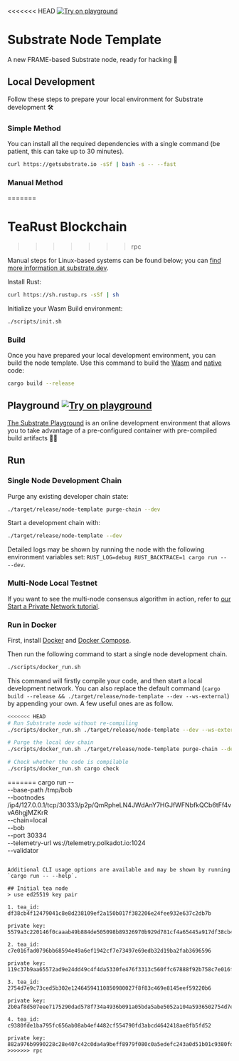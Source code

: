 <<<<<<< HEAD
[![Try on playground](https://img.shields.io/badge/Playground-node_template-brightgreen?logo=Parity%20Substrate)](https://playground-staging.substrate.dev/?deploy=node-template)

# Substrate Node Template

A new FRAME-based Substrate node, ready for hacking :rocket:

## Local Development

Follow these steps to prepare your local environment for Substrate development :hammer_and_wrench:

### Simple Method

You can install all the required dependencies with a single command (be patient, this can take up
to 30 minutes).

```bash
curl https://getsubstrate.io -sSf | bash -s -- --fast
```

### Manual Method
=======
# TeaRust Blockchain
>>>>>>> rpc

Manual steps for Linux-based systems can be found below; you can
[find more information at substrate.dev](https://substrate.dev/docs/en/knowledgebase/getting-started/#manual-installation).

Install Rust:

```bash
curl https://sh.rustup.rs -sSf | sh
```

Initialize your Wasm Build environment:

```bash
./scripts/init.sh
```

### Build

Once you have prepared your local development environment, you can build the node template. Use this
command to build the [Wasm](https://substrate.dev/docs/en/knowledgebase/advanced/executor#wasm-execution)
and [native](https://substrate.dev/docs/en/knowledgebase/advanced/executor#native-execution) code:

```bash
cargo build --release
```

## Playground [![Try on playground](https://img.shields.io/badge/Playground-node_template-brightgreen?logo=Parity%20Substrate)](https://playground-staging.substrate.dev/?deploy=node-template)

[The Substrate Playground](https://playground-staging.substrate.dev/?deploy=node-template) is an
online development environment that allows you to take advantage of a pre-configured container
with pre-compiled build artifacts :woman_cartwheeling:

## Run

### Single Node Development Chain

Purge any existing developer chain state:

```bash
./target/release/node-template purge-chain --dev
```

Start a development chain with:

```bash
./target/release/node-template --dev
```

Detailed logs may be shown by running the node with the following environment variables set:
`RUST_LOG=debug RUST_BACKTRACE=1 cargo run -- --dev`.

### Multi-Node Local Testnet

If you want to see the multi-node consensus algorithm in action, refer to
[our Start a Private Network tutorial](https://substrate.dev/docs/en/tutorials/start-a-private-network/).

### Run in Docker

First, install [Docker](https://docs.docker.com/get-docker/) and
[Docker Compose](https://docs.docker.com/compose/install/).

Then run the following command to start a single node development chain.

```bash
./scripts/docker_run.sh
```

This command will firstly compile your code, and then start a local development network. You can
also replace the default command (`cargo build --release && ./target/release/node-template --dev --ws-external`)
by appending your own. A few useful ones are as follow.

```bash
<<<<<<< HEAD
# Run Substrate node without re-compiling
./scripts/docker_run.sh ./target/release/node-template --dev --ws-external

# Purge the local dev chain
./scripts/docker_run.sh ./target/release/node-template purge-chain --dev

# Check whether the code is compilable
./scripts/docker_run.sh cargo check
```
=======
cargo run -- \
  --base-path /tmp/bob \
  --bootnodes /ip4/127.0.0.1/tcp/30333/p2p/QmRpheLN4JWdAnY7HGJfWFNbfkQCb6tFf4vvA6hgjMZKrR \
  --chain=local \
  --bob \
  --port 30334 \
  --telemetry-url ws://telemetry.polkadot.io:1024 \
  --validator
```

Additional CLI usage options are available and may be shown by running `cargo run -- --help`.

## Initial tea node
> use ed25519 key pair

1. tea_id: df38cb4f12479041c8e8d238109ef2a150b017f382206e24fee932e637c2db7b

private key: 5579a3c220146f0caaab49b884de505098b89326970b929d781cf4a65445a917df38cb4f12479041c8e8d238109ef2a150b017f382206e24fee932e637c2db7b

2. tea_id: c7e016fad0796bb68594e49a6ef1942cf7e73497e69edb32d19ba2fab3696596

private key: 119c37b9aa65572ad9e24dd49c4f4da5330fe476f3313c560ffc67888f92b758c7e016fad0796bb68594e49a6ef1942cf7e73497e69edb32d19ba2fab3696596

3. tea_id: 2754d7e9c73ced5b302e12464594110850980027f8f83c469e8145eef59220b6

private key: 2b0af8d507eee7175290dad578f734a4936b091a05bda5abe5052a104a5936502754d7e9c73ced5b302e12464594110850980027f8f83c469e8145eef59220b6

4. tea_id: c9380fde1ba795fc656ab08ab4ef4482cf554790fd3abcd4642418ae8fb5fd52

private key: 882a976b9990228c28e407c42c0da4a9beff8979f080c0a5edefc243a0d51b01c9380fde1ba795fc656ab08ab4ef4482cf554790fd3abcd4642418ae8fb5fd52
>>>>>>> rpc
